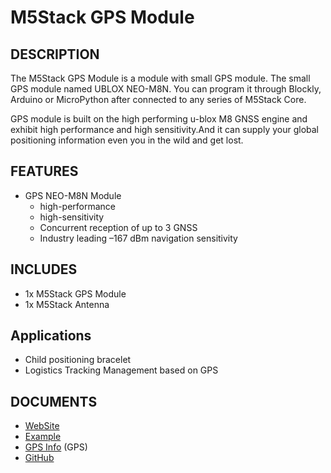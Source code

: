# M5Stack GPS Module

## DESCRIPTION

The M5Stack GPS Module is a module with small GPS module. The small GPS module named UBLOX NEO-M8N. You can program it through Blockly, Arduino or MicroPython after connected to any series of M5Stack Core.

GPS module is built on the high performing u-blox M8 GNSS engine and exhibit high performance and high sensitivity.And it can supply your global positioning information even you in the wild and get lost.

## FEATURES

- GPS NEO-M8N Module 
  + high-performance
  + high-sensitivity
  + Concurrent reception of up to 3 GNSS
  + Industry leading –167 dBm navigation sensitivity


## INCLUDES

- 1x M5Stack GPS Module
- 1x M5Stack Antenna

## Applications

- Child positioning bracelet 
- Logistics Tracking Management based on GPS 

## DOCUMENTS

- [WebSite](https://m5stack.com)
- [Example](https://github.com/m5stack/M5Stack/tree/master/examples/Modules/GPS)
- [GPS Info](https://www.u-blox.com/zh/product/neo-m8-series) (GPS)
- [GitHub](https://github.com/m5stack/M5Stack)

